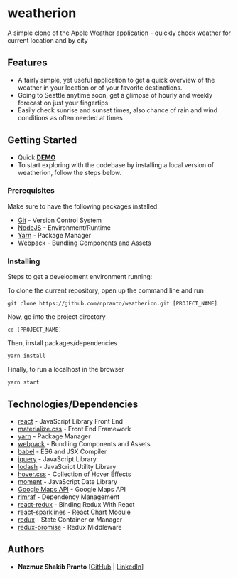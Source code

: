 # weatherion

A simple clone of the Apple Weather application - quickly check weather for current location and by city


## Features
* A fairly simple, yet useful application to get a quick overview of the weather in your location or of your favorite destinations.
* Going to Seattle anytime soon, get a glimpse of hourly and weekly forecast on just your fingertips
* Easily check sunrise and sunset times, also chance of rain and wind conditions as often needed at times

## Getting Started
* Quick [**DEMO**](http://weatherion.surge.sh/)
* To start exploring with the codebase by installing a local version of weatherion, follow the steps below.



### Prerequisites
Make sure to have the following packages installed:
* [Git](https://git-scm.com/) - Version Control System
* [NodeJS](https://nodejs.org/en/) - Environment/Runtime
* [Yarn](https://yarnpkg.com/en/) - Package Manager
* [Webpack](https://webpack.js.org/) - Bundling Components and Assets

### Installing

Steps to get a development environment running:

To clone the current repository, open up the command line and run

```
git clone https://github.com/npranto/weatherion.git [PROJECT_NAME]
```

Now, go into the project directory

```
cd [PROJECT_NAME]
```

Then, install packages/dependencies

```
yarn install
```

Finally, to run a localhost in the browser

```
yarn start
```

## Technologies/Dependencies

* [react](https://facebook.github.io/react/) - JavaScript Library Front End
* [materialize.css](http://materializecss.com/) - Front End Framework
* [yarn](https://yarnpkg.com/en/) - Package Manager
* [webpack](https://webpack.js.org/) - Bundling Components and Assets
* [babel](https://babeljs.io/) - ES6 and JSX Compiler
* [jquery](https://jquery.com/) - JavaScript Library
* [lodash](https://lodash.com/) - JavaScript Utility Library
* [hover.css](http://materializecss.com/) - Collection of Hover Effects
* [moment](https://momentjs.com/) - JavaScript Date Library
* [Google Maps API](https://developers.google.com/maps/documentation/javascript/adding-a-google-map) - Google Maps API
* [rimraf](https://www.npmjs.com/package/@alexbinary/rimraf) - Dependency Management
* [react-redux](https://github.com/reactjs/react-redux) - Binding Redux With React
* [react-sparklines](https://momentjs.com/) - React Chart Module
* [redux](https://momentjs.com/) - State Container or Manager
* [redux-promise](https://momentjs.com/) - Redux Middleware




## Authors

* **Nazmuz Shakib Pranto** [[GitHub](https://github.com/npranto) | [LinkedIn](https://www.linkedin.com/in/npranto/)]
